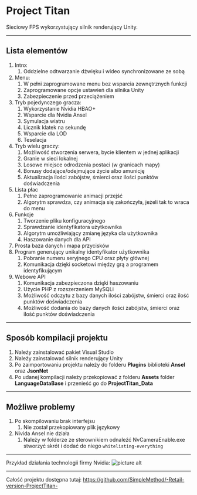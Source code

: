 # Project Titan #
Sieciowy FPS wykorzystujący silnik renderujący Unity.
- - - -
## Lista elementów ##
1. Intro:
    1. Oddzielne odtwarzanie dźwięku i wideo synchronizowane ze sobą
2. Menu:
    1. W pełni zaprogramowane menu bez wsparcia zewnętrznych funkcji
    2. Zaprogramowane opcje ustawień dla silnika Unity
    3. Zabezpieczenie przed przeciążeniem
3. Tryb pojedynczego gracza:
    1. Wykorzystanie Nvidia HBAO+
    2. Wsparcie dla Nvidia Ansel
    3. Symulacja wiatru
    4. Licznik klatek na sekundę
    5. Wsparcie dla LOD
    6. Teselacja
4. Tryb wielu graczy:
   1. Możliwość stworzenia serwera, bycie klientem w jednej aplikacji
   2. Granie w sieci lokalnej
    3. Losowe miejsce odrodzenia postaci (w granicach mapy)
    4. Bonusy dodające/odejmujące życie albo amunicję
    5. Aktualizacja ilości zabójstw, śmierci oraz ilości punktów doświadczenia
5. Lista płac
    1. Pełne zaprogramowanie animacji przejść
    2. Algorytm sprawdza, czy animacja się zakończyła, jeżeli tak to wraca do menu
6. Funkcje
    1. Tworzenie pliku konfiguracyjnego
    2. Sprawdzanie identyfikatora użytkownika
    3. Algorytm umożliwiający zmianę języka dla użytkownika
    4. Haszowanie danych dla API
7. Prosta baza danych i mapa przycisków
8. Program generujący unikalny identyfikator użytkownika
    1. Pobranie numeru seryjnego CPU oraz płyty głównej
    2. Komunikacja dzięki socketowi między grą a programem identyfikującym
9. Webowe API
    1. Komunikacja zabezpieczona dzięki haszowaniu
    2. Użycie PHP z rozszerzeniem MySQLi
    3. Możliwość odczytu z bazy danych ilości zabójstw, śmierci oraz ilość punktów doświadczenia
    4. Możliwość dodania do bazy danych ilości zabójstw, śmierci oraz ilość punktów doświadczenia
- - - -
## Sposób kompilacji projektu ##
1. Należy zainstalować pakiet Visual Studio
2. Należy zainstalować silnik renderujący Unity
3. Po zaimportowaniu projektu należy do folderu **Plugins** biblioteki **Ansel** oraz **JsonNet**
4. Po udanej kompilacji należy przekopiować z folderu **Assets** folder **LanguageDataBase** i przenieść go do **ProjectTitan_Data**
- - - -
## Możliwe problemy ##
1. Po skompilowaniu brak interfejsu
    1. Nie został przekopiowany plik językowy
2. Nivida Ansel nie działa
    1. Należy w folderze ze sterownikiem odnaleźć NvCameraEnable.exe stworzyć skrót i dodać do niego `whitelisting-everything`
- - - -
Przykład działania technologii firmy Nvidia:
 ![picture alt](http://i.imgur.com/Dh1kqXo.png "Nvida <3")
- - - -
Całość projektu dostępna tutaj: https://github.com/SimpleMethod/-Retail-version-ProjectTitan-
